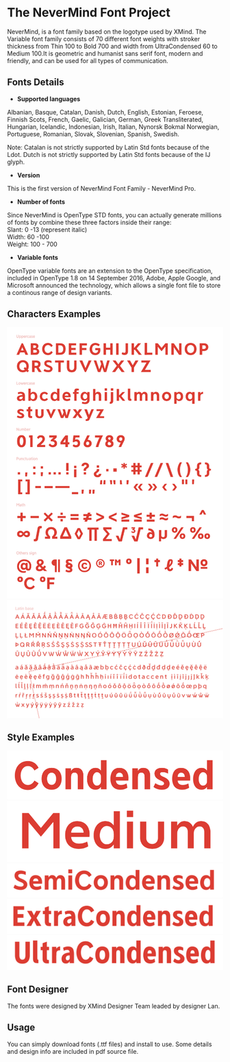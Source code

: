# The NeverMind Font Project

NeverMind, is a font family based on the logotype used by XMind. The Variable font family consists of 70 different font weights with stroker thickness from Thin 100 to Bold 700 and width from UltraCondensed 60 to Medium 100.It is geometric and humanist sans serif font, modern and friendly, and can be used for all types of communication.

## Fonts Details

* **Supported languages**

Albanian, Basque, Catalan, Danish, Dutch, English, Estonian, Feroese, Finnish Scots, French, Gaelic, Galician, German, Greek Transliterated, Hungarian, Icelandic, Indonesian, Irish, Italian, Nynorsk Bokmal Norwegian, Portuguese, Romanian, Slovak, Slovenian, Spanish, Swedish.

Note: Catalan is not strictly supported by Latin Std fonts because of the Ldot. Dutch is not strictly supported by Latin Std fonts because of the IJ glyph.

* **Version**

This is the first version of NeverMind Font Family - NeverMind Pro.

* **Number of fonts**  

Since NeverMind is OpenType STD fonts, you can actually generate millions of fonts by combine these three factors inside their range:  
Slant: 0 -13 (represent italic)   
Width:  60 -100   
Weight: 100 - 700  

* **Variable fonts**  

OpenType variable fonts are an extension to the OpenType specification, included in OpenType 1.8 on 14 September 2016, Adobe, Apple Google, and Microsoft announced the technology, which allows a single font file to store a continous range of design variants.

## Characters Examples

![](sources/Characters_1.png)
![](sources/Characters_2.png)

## Style Examples

![](sources/condensed.png)  
![](sources/Medium.png)
![](sources/Semicondensed.png)
![](sources/Extracondensed.png)
![](sources/Ultracondensed.png)

## Font Designer

The fonts were designed by XMind Designer Team leaded by designer Lan.  

## Usage

You can simply download fonts (.ttf files) and install to use. Some details and design info are included in pdf source file.

